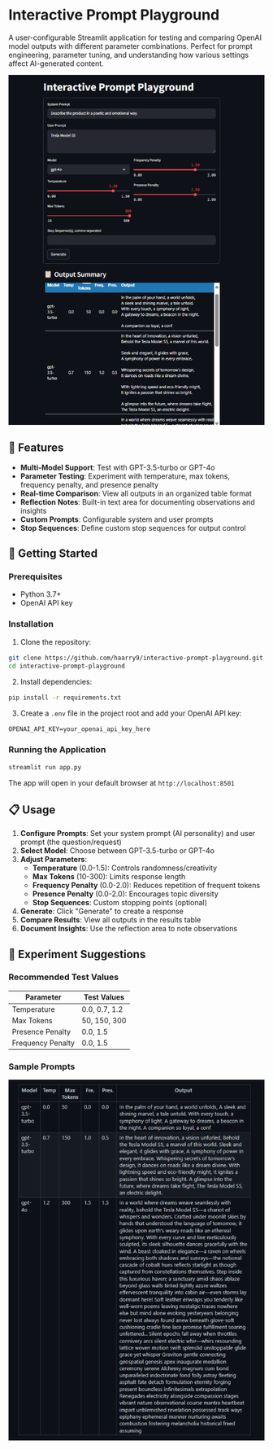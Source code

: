 # Interactive Prompt Playground

A user-configurable Streamlit application for testing and comparing OpenAI model outputs with different parameter combinations. Perfect for prompt engineering, parameter tuning, and understanding how various settings affect AI-generated content.

![App UI](AppUI.png)

## 🎯 Features

- **Multi-Model Support**: Test with GPT-3.5-turbo or GPT-4o
- **Parameter Testing**: Experiment with temperature, max tokens, frequency penalty, and presence penalty
- **Real-time Comparison**: View all outputs in an organized table format
- **Reflection Notes**: Built-in text area for documenting observations and insights
- **Custom Prompts**: Configurable system and user prompts
- **Stop Sequences**: Define custom stop sequences for output control

## 🚀 Getting Started

### Prerequisites

- Python 3.7+
- OpenAI API key

### Installation

1. Clone the repository:
```bash
git clone https://github.com/haarry9/interactive-prompt-playground.git
cd interactive-prompt-playground
```

2. Install dependencies:
```bash
pip install -r requirements.txt
```

3. Create a `.env` file in the project root and add your OpenAI API key:
```
OPENAI_API_KEY=your_openai_api_key_here
```

### Running the Application

```bash
streamlit run app.py
```

The app will open in your default browser at `http://localhost:8501`

## 📋 Usage

1. **Configure Prompts**: Set your system prompt (AI personality) and user prompt (the question/request)
2. **Select Model**: Choose between GPT-3.5-turbo or GPT-4o
3. **Adjust Parameters**:
   - **Temperature** (0.0-1.5): Controls randomness/creativity
   - **Max Tokens** (10-300): Limits response length
   - **Frequency Penalty** (0.0-2.0): Reduces repetition of frequent tokens
   - **Presence Penalty** (0.0-2.0): Encourages topic diversity
   - **Stop Sequences**: Custom stopping points (optional)
4. **Generate**: Click "Generate" to create a response
5. **Compare Results**: View all outputs in the results table
6. **Document Insights**: Use the reflection area to note observations

## 🔬 Experiment Suggestions

### Recommended Test Values

| Parameter | Test Values |
|-----------|-------------|
| Temperature | 0.0, 0.7, 1.2 |
| Max Tokens | 50, 150, 300 |
| Presence Penalty | 0.0, 1.5 |
| Frequency Penalty | 0.0, 1.5 |

### Sample Prompts

![Output](output.png)